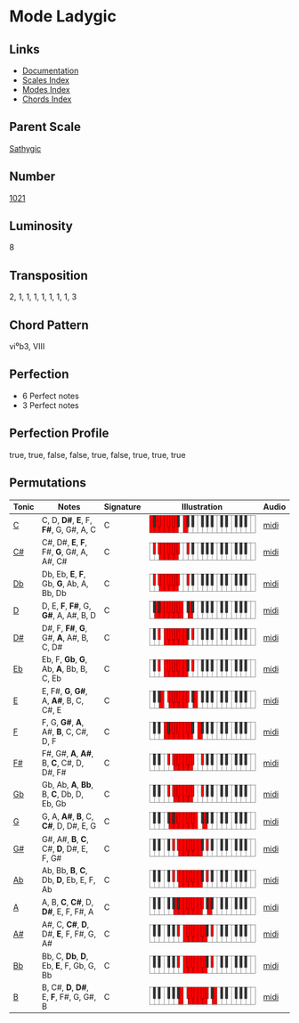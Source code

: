 # Mode Ladygic

## Links

- [Documentation](README.md)
- [Scales Index](Scales.md)
- [Modes Index](Modes.md)
- [Chords Index](Chords.md)

## Parent Scale

[Sathygic](ScaleSathygic.md)

## Number

[1021](https://ianring.com/musictheory/scales/1021)

## Luminosity

8

## Transposition

2, 1, 1, 1, 1, 1, 1, 1, 3

## Chord Pattern

vi⁰b3, VIII

## Perfection

- 6 Perfect notes
- 3 Perfect notes

## Perfection Profile

true, true, false, false, true, false, true, true, true

## Permutations

| Tonic | Notes | Signature | Illustration | Audio |
|-------|-------|-----------|--------------|-------|
| [C](ModeCNaturalLadygic.md) | C, D, **D#**, **E**, F, **F#**, G, G#, A, C | C | ![CNaturalLadygic](ModeCNaturalLadygic.png) | [midi](https://github.com/edipermadi/music/blob/main/docs/ModeCNaturalLadygic.mid?raw=true) |
| [C#](ModeCSharpLadygic.md) | C#, D#, **E**, **F**, F#, **G**, G#, A, A#, C# | C | ![CSharpLadygic](ModeCSharpLadygic.png) | [midi](https://github.com/edipermadi/music/blob/main/docs/ModeCSharpLadygic.mid?raw=true) |
| [Db](ModeDFlatLadygic.md) | Db, Eb, **E**, **F**, Gb, **G**, Ab, A, Bb, Db | C | ![DFlatLadygic](ModeDFlatLadygic.png) | [midi](https://github.com/edipermadi/music/blob/main/docs/ModeDFlatLadygic.mid?raw=true) |
| [D](ModeDNaturalLadygic.md) | D, E, **F**, **F#**, G, **G#**, A, A#, B, D | C | ![DNaturalLadygic](ModeDNaturalLadygic.png) | [midi](https://github.com/edipermadi/music/blob/main/docs/ModeDNaturalLadygic.mid?raw=true) |
| [D#](ModeDSharpLadygic.md) | D#, F, **F#**, **G**, G#, **A**, A#, B, C, D# | C | ![DSharpLadygic](ModeDSharpLadygic.png) | [midi](https://github.com/edipermadi/music/blob/main/docs/ModeDSharpLadygic.mid?raw=true) |
| [Eb](ModeEFlatLadygic.md) | Eb, F, **Gb**, **G**, Ab, **A**, Bb, B, C, Eb | C | ![EFlatLadygic](ModeEFlatLadygic.png) | [midi](https://github.com/edipermadi/music/blob/main/docs/ModeEFlatLadygic.mid?raw=true) |
| [E](ModeENaturalLadygic.md) | E, F#, **G**, **G#**, A, **A#**, B, C, C#, E | C | ![ENaturalLadygic](ModeENaturalLadygic.png) | [midi](https://github.com/edipermadi/music/blob/main/docs/ModeENaturalLadygic.mid?raw=true) |
| [F](ModeFNaturalLadygic.md) | F, G, **G#**, **A**, A#, **B**, C, C#, D, F | C | ![FNaturalLadygic](ModeFNaturalLadygic.png) | [midi](https://github.com/edipermadi/music/blob/main/docs/ModeFNaturalLadygic.mid?raw=true) |
| [F#](ModeFSharpLadygic.md) | F#, G#, **A**, **A#**, B, **C**, C#, D, D#, F# | C | ![FSharpLadygic](ModeFSharpLadygic.png) | [midi](https://github.com/edipermadi/music/blob/main/docs/ModeFSharpLadygic.mid?raw=true) |
| [Gb](ModeGFlatLadygic.md) | Gb, Ab, **A**, **Bb**, B, **C**, Db, D, Eb, Gb | C | ![GFlatLadygic](ModeGFlatLadygic.png) | [midi](https://github.com/edipermadi/music/blob/main/docs/ModeGFlatLadygic.mid?raw=true) |
| [G](ModeGNaturalLadygic.md) | G, A, **A#**, **B**, C, **C#**, D, D#, E, G | C | ![GNaturalLadygic](ModeGNaturalLadygic.png) | [midi](https://github.com/edipermadi/music/blob/main/docs/ModeGNaturalLadygic.mid?raw=true) |
| [G#](ModeGSharpLadygic.md) | G#, A#, **B**, **C**, C#, **D**, D#, E, F, G# | C | ![GSharpLadygic](ModeGSharpLadygic.png) | [midi](https://github.com/edipermadi/music/blob/main/docs/ModeGSharpLadygic.mid?raw=true) |
| [Ab](ModeAFlatLadygic.md) | Ab, Bb, **B**, **C**, Db, **D**, Eb, E, F, Ab | C | ![AFlatLadygic](ModeAFlatLadygic.png) | [midi](https://github.com/edipermadi/music/blob/main/docs/ModeAFlatLadygic.mid?raw=true) |
| [A](ModeANaturalLadygic.md) | A, B, **C**, **C#**, D, **D#**, E, F, F#, A | C | ![ANaturalLadygic](ModeANaturalLadygic.png) | [midi](https://github.com/edipermadi/music/blob/main/docs/ModeANaturalLadygic.mid?raw=true) |
| [A#](ModeASharpLadygic.md) | A#, C, **C#**, **D**, D#, **E**, F, F#, G, A# | C | ![ASharpLadygic](ModeASharpLadygic.png) | [midi](https://github.com/edipermadi/music/blob/main/docs/ModeASharpLadygic.mid?raw=true) |
| [Bb](ModeBFlatLadygic.md) | Bb, C, **Db**, **D**, Eb, **E**, F, Gb, G, Bb | C | ![BFlatLadygic](ModeBFlatLadygic.png) | [midi](https://github.com/edipermadi/music/blob/main/docs/ModeBFlatLadygic.mid?raw=true) |
| [B](ModeBNaturalLadygic.md) | B, C#, **D**, **D#**, E, **F**, F#, G, G#, B | C | ![BNaturalLadygic](ModeBNaturalLadygic.png) | [midi](https://github.com/edipermadi/music/blob/main/docs/ModeBNaturalLadygic.mid?raw=true) |
